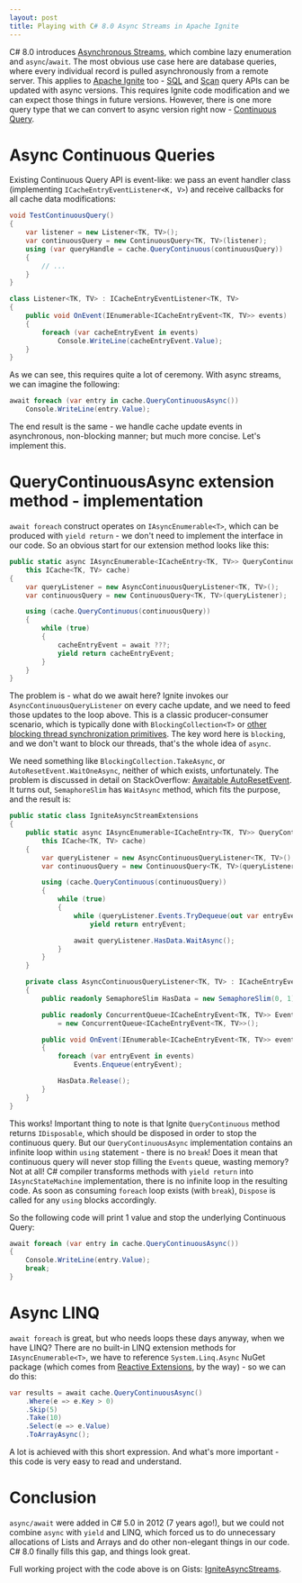 ```yaml
---
layout: post
title: Playing with C# 8.0 Async Streams in Apache Ignite
---
```


C# 8.0 introduces [Asynchronous Streams](https://docs.microsoft.com/en-us/dotnet/csharp/whats-new/csharp-8#asynchronous-streams), which combine lazy enumeration and `async`/`await`. The most obvious use case here are database queries, where every individual record is pulled asynchronously from a remote server. This applies to [Apache Ignite](https://ignite.apache.org/) too - [SQL](https://apacheignite-net.readme.io/docs/sql-queries) and [Scan](https://apacheignite-net.readme.io/docs/cache-queries#scan-queries) query APIs can be updated with async versions. This requires Ignite code modification and we can expect those things in future versions. However, there is one more query type that we can convert to async version right now - [Continuous Query](https://apacheignite-net.readme.io/docs/continuous-queries).

# Async Continuous Queries

Existing Continuous Query API is event-like: we pass an event handler class (implementing `ICacheEntryEventListener<K, V>`) and receive callbacks for all cache data modifications:

```cs
void TestContinuousQuery()
{
    var listener = new Listener<TK, TV>();
    var continuousQuery = new ContinuousQuery<TK, TV>(listener);
    using (var queryHandle = cache.QueryContinuous(continuousQuery))
    {
        // ...
    }
}

class Listener<TK, TV> : ICacheEntryEventListener<TK, TV>
{
    public void OnEvent(IEnumerable<ICacheEntryEvent<TK, TV>> events)
    {
        foreach (var cacheEntryEvent in events)
            Console.WriteLine(cacheEntryEvent.Value);
    }
}

```

As we can see, this requires quite a lot of ceremony. With async streams, we can imagine the following:

```cs
await foreach (var entry in cache.QueryContinuousAsync())
    Console.WriteLine(entry.Value);
```

The end result is the same - we handle cache update events in asynchronous, non-blocking manner; but much more concise. Let's implement this.

# QueryContinuousAsync extension method - implementation

`await foreach` construct operates on `IAsyncEnumerable<T>`, which can be produced with `yield return` - we don't need to implement the interface in our code. So an obvious start for our extension method looks like this:

```cs
public static async IAsyncEnumerable<ICacheEntry<TK, TV>> QueryContinuousAsync<TK, TV>(
    this ICache<TK, TV> cache)
{
    var queryListener = new AsyncContinuousQueryListener<TK, TV>();
    var continuousQuery = new ContinuousQuery<TK, TV>(queryListener);

    using (cache.QueryContinuous(continuousQuery))
    {
        while (true)
        {
            cacheEntryEvent = await ???;
            yield return cacheEntryEvent;
        }
    }
}

```

The problem is - what do we await here? Ignite invokes our `AsyncContinuousQueryListener` on every cache update, and we need to feed those updates to the loop above. This is a classic producer-consumer scenario, which is typically done with `BlockingCollection<T>` or [other blocking thread synchronization primitives](http://www.albahari.com/threading/part4.aspx#_Wait_Pulse_Producer_Consumer_Queue). The key word here is `blocking`, and we don't want to block our threads, that's the whole idea of `async`.

We need something like `BlockingCollection.TakeAsync`, or `AutoResetEvent.WaitOneAsync`, neither of which exists, unfortunately. The problem is discussed in detail on StackOverflow: [Awaitable AutoResetEvent](https://stackoverflow.com/questions/32654509/awaitable-autoresetevent). It turns out, `SemaphoreSlim` has `WaitAsync` method, which fits the purpose, and the result is:

```cs
public static class IgniteAsyncStreamExtensions
{
    public static async IAsyncEnumerable<ICacheEntry<TK, TV>> QueryContinuousAsync<TK, TV>(
        this ICache<TK, TV> cache)
    {
        var queryListener = new AsyncContinuousQueryListener<TK, TV>();
        var continuousQuery = new ContinuousQuery<TK, TV>(queryListener);

        using (cache.QueryContinuous(continuousQuery))
        {
            while (true)
            {
                while (queryListener.Events.TryDequeue(out var entryEvent))
                    yield return entryEvent;

                await queryListener.HasData.WaitAsync();
            }
        }
    }

    private class AsyncContinuousQueryListener<TK, TV> : ICacheEntryEventListener<TK, TV>
    {
        public readonly SemaphoreSlim HasData = new SemaphoreSlim(0, 1);

        public readonly ConcurrentQueue<ICacheEntryEvent<TK, TV>> Events 
            = new ConcurrentQueue<ICacheEntryEvent<TK, TV>>();

        public void OnEvent(IEnumerable<ICacheEntryEvent<TK, TV>> events)
        {
            foreach (var entryEvent in events)
                Events.Enqueue(entryEvent);

            HasData.Release();
        }
    }
}

```

This works! Important thing to note is that Ignite `QueryContinuous` method returns `IDisposable`, which should be disposed in order to stop the continuous query. But our `QueryContinuousAsync` implementation contains an infinite loop within `using` statement - there is no `break`! Does it mean that continuous query will never stop filling the `Events` queue, wasting memory? Not at all! C# compiler transforms methods with `yield return` into `IAsyncStateMachine` implementation, there is no infinite loop in the resulting code. As soon as consuming `foreach` loop exists (with `break`), `Dispose` is called for any `using` blocks accordingly. 

So the following code will print 1 value and stop the underlying Continuous Query:

```cs
await foreach (var entry in cache.QueryContinuousAsync())
{
    Console.WriteLine(entry.Value);
    break;
}
```

# Async LINQ

`await foreach` is great, but who needs loops these days anyway, when we have LINQ? There are no built-in LINQ extension methods for `IAsyncEnumerable<T>`, we have to reference `System.Linq.Async` NuGet package (which comes from [Reactive Extensions](https://github.com/dotnet/reactive), by the way) - so we can do this:

```cs
var results = await cache.QueryContinuousAsync()
    .Where(e => e.Key > 0)
    .Skip(5)
    .Take(10)
    .Select(e => e.Value)
    .ToArrayAsync();
```

A lot is achieved with this short expression. And what's more important - this code is very easy to read and understand.

# Conclusion

`async/await` were added in C# 5.0 in 2012 (7 years ago!), but we could not combine `async` with `yield` and LINQ, which forced us to do unnecessary allocations of Lists and Arrays and do other non-elegant things in our code. C# 8.0 finally fills this gap, and things look great.

Full working project with the code above is on Gists: [IgniteAsyncStreams](https://gist.github.com/ptupitsyn/cb2fa9670aa2fcd0e20672376cd520a1).